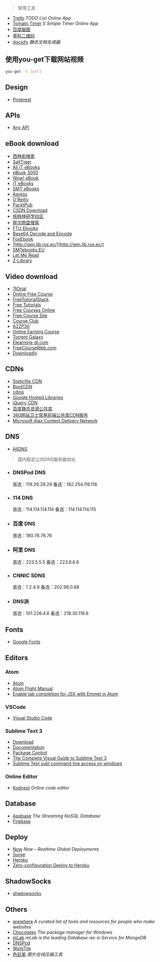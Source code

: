 > 常用工具

+ [Trello](https://trello.com/) _TODO List Online App_
+ [Tomato Timer](https://tomato-timer.com/) _S Simple Timer Online App_
+ [百度脑图](http://naotu.baidu.com/)
+ [草料二维码](https://cli.im/)
+ [docsify](https://docsify.js.org/) _静态文档生成器_

## 使用you-get下载网站视频
```bash
you-get -l [url]
```

## Design
+ [Pinterest](https://www.pinterest.com/)

## APIs
+ [Any API](https://any-api.com/)


## eBook download
+ [西林街搜索](http://www.xilinjie.com/)
+ [SaltTiger](https://salttiger.com/)
+ [All IT eBooks](http://www.allitebooks.com/)
+ [eBook 3000](http://www.ebook3000.com/)
+ [Wow! eBook](http://www.wowebook.pw/)
+ [IT eBooks](http://www.it-ebooks.info/)
+ [SMT eBooks](https://smtebooks.com/)
+ [Apress](http://www.apress.com/)
+ [O'Reilly](http://shop.oreilly.com/)
+ [PacktPub](https://www.packtpub.com/all)
+ [CSDN Download](http://download.csdn.net/)
+ [核桃林研学社区](http://deca.cuc.edu.cn/Community/media/g/ebook/default.aspx)
+ [胖次网盘搜索](http://www.panc.cc/)
+ [FTU Ebooks](https://discuss.freetutorials.us/c/Ebook-Platform)
+ [Base64 Decode and Encode](https://www.base64decode.org/)
+ [FoxEbook](http://www.foxebook.net/)
+ [http://gen.lib.rus.ec/](http://gen.lib.rus.ec/)
+ [SMTebooks.EU](https://smtebooks.eu/)
+ [Let Me Read](https://www.letmeread.net/category/computers-technology/)
+ [Z-Library](https://z-lib.org/)


## Video download
+ [TtOrial](https://ttorial.com/)
+ [Online Free Course](https://www.onlinefreecourse.net/)
+ [FreeTutorialStack](https://freetutorialstack.com)
+ [Free Tutorials](https://www.freetutorials.eu/)
+ [Free Courses Online](https://www.freecoursesonline.me/)
+ [Free Course Site](https://freecoursesite.com/)
+ [Course Club](https://courseclub.net/)
+ [A2ZP30](http://a2zp30.com/)
+ [Online Earning Course](https://onlineearningcourse.com/)
+ [Torrent Galaxy](https://torrentgalaxy.to/)
+ [Elearning-dl.com](https://www.allnew1s.xyz/tutorial/)
+ [FreeCourseWeb.com](https://freecourseweb.com/)
+ [Downloadly](https://downloadly.net/)

## CDNs
+ [Staticfile CDN](https://www.staticfile.org/)
+ [BootCDN](http://www.bootcdn.cn/)
+ [cdnjs](https://cdnjs.com/)
+ [Google Hosted Libraries](https://developers.google.com/speed/libraries/)
+ [jQuery CDN](http://code.jquery.com/)
+ [百度静态资源公共库](http://cdn.code.baidu.com/)
+ [360网站卫士常用前端公共库CDN服务](http://libs.useso.com/)
+ [Microsoft Ajax Content Delivery Network](https://docs.microsoft.com/en-us/aspnet/ajax/cdn/overview)

## DNS
+ [AliDNS](http://www.alidns.com/index.html)

> 国内稳定公共DNS服务器地址
- ### DNSPod DNS
  首选：119.29.29.29
  备选：182.254.116.116
- ### 114 DNS
  首选：114.114.114.114
  备选：114.114.114.115
- ### 百度 DNS
  首选：180.76.76.76
- ### 阿里 DNS
  首选：223.5.5.5
  备选：223.6.6.6
- ### CNNIC SDNS
  首选：1.2.4.8
  备选：202.98.0.68
- ### DNS派
  首选：101.226.4.6
  备选：218.30.118.6



## Fonts
+ [Google Fonts](https://fonts.google.com/)

## Editors

### Atom
+ [Atom](https://atom.io/)
+ [Atom Flight Manual](https://flight-manual.atom.io/)
+ [Enable tab completion for JSX with Emmet in Atom](https://gist.github.com/mxstbr/361ddb22057f0a01762240be209321f0)

### VSCode
+ [Visual Studio Code](https://code.visualstudio.com/)

### Sublime Text 3
+ [Download](http://www.sublimetext.com/3)
+ [Documentation](http://www.sublimetext.com/docs/3/)
+ [Package Control](https://packagecontrol.io/)
+ [The Complete Visual Guide to Sublime Text 3](https://scotch.io/bar-talk/the-complete-visual-guide-to-sublime-text-3-getting-started-and-keyboard-shortcuts)
+ [Sublime Text subl command line access on windows](http://wesbos.com/subl-on-windows/)

### Online Editor
+ [Kodnest](http://kodhus.com/kodnest/) _Online code editor_

## Database
+ [Appbase](https://appbase.io/) _The Streaming NoSQL Database_
+ [Firebase](https://firebase.google.com/)

## Deploy
+ [Now](https://zeit.co/now) _Now – Realtime Global Deployments_
+ [Surge](https://surge.sh/)
+ [Heroku](https://www.heroku.com/)
+ [Zero-configuration Deploy to Heroku](https://blog.heroku.com/deploying-react-with-zero-configuration)


## ShadowSocks
+ [shadowsocks](https://portal.shadowsocks.ch)


## Others
+ [wwwhere](http://wwwhere.io/) _A curated list of tools and resources for people who make websites_
+ [Chocolatey](https://chocolatey.org/) _The package manager for Windows_
+ [mLab](https://mlab.com/welcome/) _mLab is the leading Database-as-a-Service for MongoDB_
+ [DNSPod](https://www.dnspod.cn/)
+ [WorkTile](https://worktile.com/)
+ [色彩笔](http://www.secaibi.com/tools/) _图片在线压缩工具_
